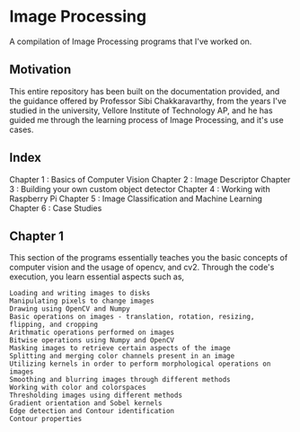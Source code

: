 # Image Processing
A compilation of Image Processing programs that I've worked on.

## Motivation
This entire repository has been built on the documentation provided, and the guidance offered by Professor Sibi Chakkaravarthy, from the years I've studied in the university, Vellore Institute of Technology AP, and he has guided me through the learning process of Image Processing, and it's use cases.

## Index
Chapter 1 : Basics of Computer Vision
Chapter 2 : Image Descriptor
Chapter 3 : Building your own custom object detector
Chapter 4 : Working with Raspberry Pi
Chapter 5 : Image Classification and Machine Learning
Chapter 6 : Case Studies

## Chapter 1
This section of the programs essentially teaches you the basic concepts of computer vision and the usage of opencv, and cv2.
Through the code's execution, you learn essential aspects such as,
```
Loading and writing images to disks
Manipulating pixels to change images
Drawing using OpenCV and Numpy
Basic operations on images - translation, rotation, resizing, flipping, and cropping
Arithmatic operations performed on images
Bitwise operations using Numpy and OpenCV
Masking images to retrieve certain aspects of the image
Splitting and merging color channels present in an image
Utilizing kernels in order to perform morphological operations on images
Smoothing and blurring images through different methods
Working with color and colorspaces
Thresholding images using different methods
Gradient orientation and Sobel kernels
Edge detection and Contour identification
Contour properties
```
